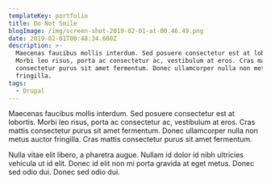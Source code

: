 ```yaml
---
templateKey: portfolio
title: Do Not Smile
blogImage: /img/screen-shot-2019-02-01-at-00.46.49.png
date: 2019-02-01T00:48:34.600Z
description: >-
  Maecenas faucibus mollis interdum. Sed posuere consectetur est at lobortis.
  Morbi leo risus, porta ac consectetur ac, vestibulum at eros. Cras mattis
  consectetur purus sit amet fermentum. Donec ullamcorper nulla non metus auctor
  fringilla.
tags:
  - Drupal
---
```

Maecenas faucibus mollis interdum. Sed posuere consectetur est at lobortis. Morbi leo risus, porta ac consectetur ac, vestibulum at eros. Cras mattis consectetur purus sit amet fermentum. Donec ullamcorper nulla non metus auctor fringilla. Cras mattis consectetur purus sit amet fermentum.

Nulla vitae elit libero, a pharetra augue. Nullam id dolor id nibh ultricies vehicula ut id elit. Donec id elit non mi porta gravida at eget metus. Donec sed odio dui. Donec sed odio dui.
